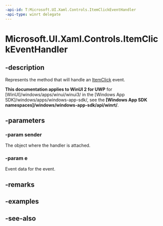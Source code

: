 ```yaml
---
-api-id: T:Microsoft.UI.Xaml.Controls.ItemClickEventHandler
-api-type: winrt delegate
---
```

<!-- Delegate syntax.
public delegate void ItemClickEventHandler(System.Object sender, Windows.UI.Xaml.Controls.ItemClickEventArgs e)
-->
# Microsoft.UI.Xaml.Controls.ItemClickEventHandler

## -description
Represents the method that will handle an [ItemClick](listviewbase_itemclick.md) event.

**This documentation applies to WinUI 2 for UWP** for [WinUI]/windows/apps/winui/winui3/ in the [Windows App SDK]/windows/apps/windows-app-sdk/, see the **[Windows App SDK namespaces]/windows/windows-app-sdk/api/winrt/**.

## -parameters
### -param sender
The object where the handler is attached.

### -param e
Event data for the event.


## -remarks

## -examples

## -see-also
